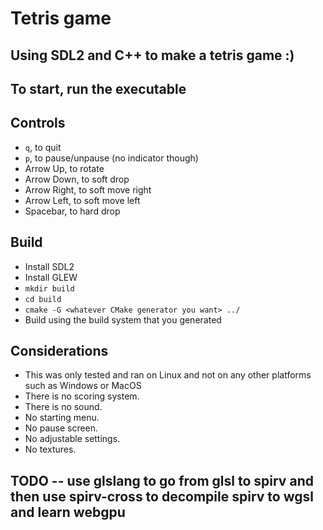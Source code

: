 # Tetris game

## Using SDL2 and C++ to make a tetris game :)

## To start, run the executable

## Controls

 - `q`, to quit
 - `p`, to pause/unpause (no indicator though)
 - Arrow Up, to rotate
 - Arrow Down, to soft drop
 - Arrow Right, to soft move right
 - Arrow Left, to soft move left
 - Spacebar, to hard drop

## Build

- Install SDL2
- Install GLEW
- `mkdir build`
- `cd build`
- `cmake -G <whatever CMake generator you want> ../`
- Build using the build system that you generated

## Considerations

- This was only tested and ran on Linux and not on any other platforms such as Windows or MacOS
- There is no scoring system.
- There is no sound.
- No starting menu.
- No pause screen.
- No adjustable settings.
- No textures.

## TODO -- use glslang to go from glsl to spirv and then use spirv-cross to decompile spirv to wgsl and learn webgpu
